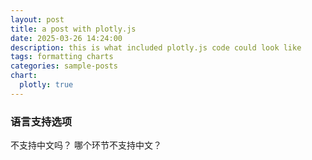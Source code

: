 ```yaml
---
layout: post
title: a post with plotly.js
date: 2025-03-26 14:24:00
description: this is what included plotly.js code could look like
tags: formatting charts
categories: sample-posts
chart:
  plotly: true
---
```

### 语言支持选项
不支持中文吗？
哪个环节不支持中文？
